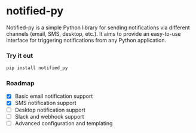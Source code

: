 # notified-py

Notified-py is a simple Python library for sending notifications via different channels (email, SMS, desktop, etc.).
It aims to provide an easy-to-use interface for triggering notifications from any Python application.

### Try it out

```python
pip install notified_py
```

### Roadmap

- [x] Basic email notification support
- [x] SMS notification support
- [ ] Desktop notification support
- [ ] Slack and webhook support
- [ ] Advanced configuration and templating
